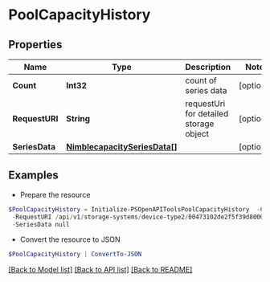# PoolCapacityHistory
## Properties

Name | Type | Description | Notes
------------ | ------------- | ------------- | -------------
**Count** | **Int32** | count of series data | [optional] 
**RequestURI** | **String** | requestUri for detailed storage object | [optional] 
**SeriesData** | [**NimblecapacitySeriesData[]**](NimblecapacitySeriesData.md) |  | [optional] 

## Examples

- Prepare the resource
```powershell
$PoolCapacityHistory = Initialize-PSOpenAPIToolsPoolCapacityHistory  -Count 127 `
 -RequestURI /api/v1/storage-systems/device-type2/00473102de2f5f39d8000000000000000000000001/storage-pools/37473102de2f5f39d8000000000000000000000027/capacity-history `
 -SeriesData null
```

- Convert the resource to JSON
```powershell
$PoolCapacityHistory | ConvertTo-JSON
```

[[Back to Model list]](../README.md#documentation-for-models) [[Back to API list]](../README.md#documentation-for-api-endpoints) [[Back to README]](../README.md)

